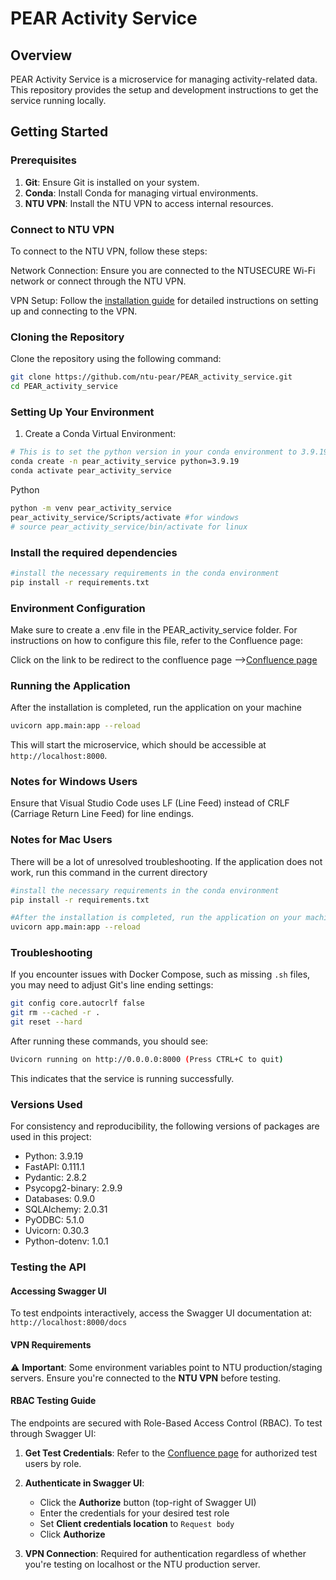 # PEAR Activity Service

## Overview

PEAR Activity Service is a microservice for managing activity-related data. This repository provides the setup and development instructions to get the service running locally.

## Getting Started

### Prerequisites
1. **Git**: Ensure Git is installed on your system.
2. **Conda**: Install Conda for managing virtual environments.
3. **NTU VPN**: Install the NTU VPN to access internal resources.


### Connect to NTU VPN
To connect to the NTU VPN, follow these steps:

Network Connection: Ensure you are connected to the NTUSECURE Wi-Fi network or connect through the NTU VPN.

VPN Setup: Follow the [installation guide](https://fyppear.atlassian.net/wiki/spaces/FP/pages/129794049/Setup+Instructions+Developers) for detailed instructions on setting up and connecting to the VPN.

### Cloning the Repository
Clone the repository using the following command:

```bash
git clone https://github.com/ntu-pear/PEAR_activity_service.git
cd PEAR_activity_service
```

### Setting Up Your Environment
1. Create a Conda Virtual Environment:
```bash
# This is to set the python version in your conda environment to 3.9.19
conda create -n pear_activity_service python=3.9.19
conda activate pear_activity_service
```
Python
```bash
python -m venv pear_activity_service
pear_activity_service/Scripts/activate #for windows
# source pear_activity_service/bin/activate for linux
```
### Install the required dependencies
```bash
#install the necessary requirements in the conda environment
pip install -r requirements.txt
```

### Environment Configuration
Make sure to create a .env file in the PEAR_activity_service folder. For instructions on how to configure this file, refer to the Confluence page:

Click on the link to be redirect to the confluence page -->[Confluence page](https://fyppear.atlassian.net/wiki/spaces/FP/pages/132939777/Environment+Configuration+-+.env+File)

### Running the Application 
After the installation is completed, run the application on your machine
```bash
uvicorn app.main:app --reload
```

This will start the microservice, which should be accessible at `http://localhost:8000`.


### Notes for Windows Users
Ensure that Visual Studio Code uses LF (Line Feed) instead of CRLF (Carriage Return Line Feed) for line endings.

### Notes for Mac Users
There will be a lot of unresolved troubleshooting. If the application does not work, run this command in the current directory
```bash
#install the necessary requirements in the conda environment
pip install -r requirements.txt

#After the installation is completed, run the application on your machine
uvicorn app.main:app --reload
```


### Troubleshooting
If you encounter issues with Docker Compose, such as missing `.sh` files, you may need to adjust Git's line ending settings:
```bash
git config core.autocrlf false
git rm --cached -r .
git reset --hard
```

After running these commands, you should see:
```bash
Uvicorn running on http://0.0.0.0:8000 (Press CTRL+C to quit)
```

This indicates that the service is running successfully.

### Versions Used
For consistency and reproducibility, the following versions of packages are used in this project:

- Python: 3.9.19
- FastAPI: 0.111.1
- Pydantic: 2.8.2
- Psycopg2-binary: 2.9.9
- Databases: 0.9.0
- SQLAlchemy: 2.0.31
- PyODBC: 5.1.0
- Uvicorn: 0.30.3
- Python-dotenv: 1.0.1

### Testing the API

#### Accessing Swagger UI
To test endpoints interactively, access the Swagger UI documentation at: `http://localhost:8000/docs`

#### VPN Requirements
⚠️ **Important**: Some environment variables point to NTU production/staging servers. Ensure you're connected to the **NTU VPN** before testing.

#### RBAC Testing Guide

The endpoints are secured with Role-Based Access Control (RBAC). To test through Swagger UI:

1. **Get Test Credentials**: Refer to the [Confluence page](https://fyppear.atlassian.net/wiki/spaces/FP/pages/112754798/Application+Logins+For+Various+Roles) for authorized test users by role.

2. **Authenticate in Swagger UI**:
   - Click the **Authorize** button (top-right of Swagger UI)
   - Enter the credentials for your desired test role
   - Set **Client credentials location** to `Request body`
   - Click **Authorize**

3. **VPN Connection**: Required for authentication regardless of whether you're testing on localhost or the NTU production server.


